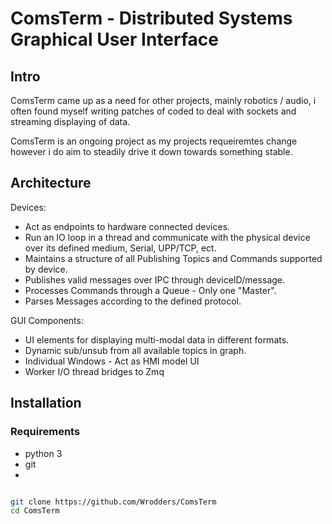 # ComsTerm - Distributed Systems Graphical User Interface

## Intro
ComsTerm came up as a need for other projects, mainly robotics / audio, i often found myself writing  patches of coded to deal with sockets and streaming displaying of data.

ComsTerm is an ongoing project as my projects requeiremtes change however i do aim to steadily drive it down towards something stable. 

 
## Architecture

Devices: 
* Act as endpoints to hardware connected devices.
* Run an IO loop in a thread and communicate with the physical device over its defined medium, Serial, UPP/TCP, ect. 
* Maintains a structure of all Publishing Topics and Commands supported by device.
* Publishes valid messages over IPC through deviceID/message.
* Processes Commands through a Queue - Only one "Master".
* Parses Messages according to the defined protocol.
  

GUI Components:
* UI elements for displaying multi-modal data in different formats.
* Dynamic sub/unsub from all available topics in graph.
* Individual Windows - Act as HMI model UI
* Worker I/O thread bridges to Zmq


## Installation

### Requirements
* python 3
* git
* 


```bash

git clone https://github.com/Wrodders/ComsTerm
cd ComsTerm

```


